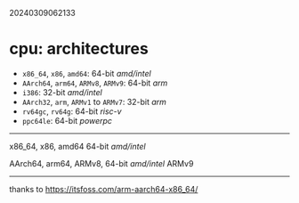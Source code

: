 20240309062133

# cpu: architectures

* `x86_64`, `x86`, `amd64`: 64-bit *amd/intel*
* `AArch64`, `arm64`, `ARMv8`, `ARMv9`: 64-bit *arm*
* `i386`: 32-bit *amd/intel*
* `AArch32`, `arm`, `ARMv1` to `ARMv7`: 32-bit *arm*
* `rv64gc`, `rv64g`: 64-bit *risc-v*
* `ppc64le`: 64-bit *powerpc*

--------------------------         ------------------------------
x86_64, x86, amd64                 64-bit *amd/intel*

AArch64, arm64, ARMv8,             64-bit *amd/intel*
ARMv9

--------------------------         ------------------------------


thanks to <https://itsfoss.com/arm-aarch64-x86_64/>

